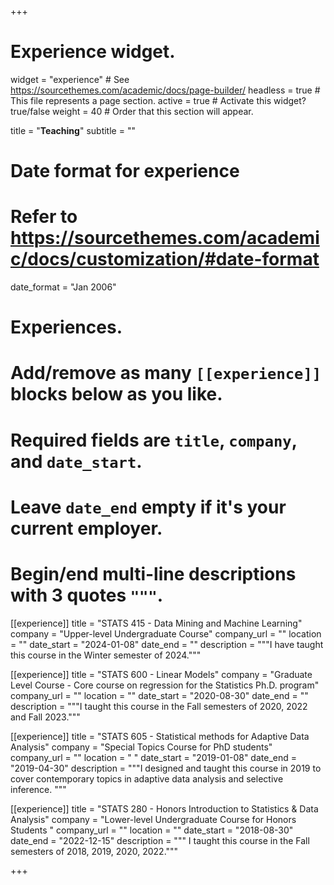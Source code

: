 +++
# Experience widget.
widget = "experience"  # See https://sourcethemes.com/academic/docs/page-builder/
headless = true  # This file represents a page section.
active = true  # Activate this widget? true/false
weight = 40  # Order that this section will appear.

title = "**Teaching**"
subtitle = ""

# Date format for experience
#   Refer to https://sourcethemes.com/academic/docs/customization/#date-format
date_format = "Jan 2006"

# Experiences.
#   Add/remove as many `[[experience]]` blocks below as you like.
#   Required fields are `title`, `company`, and `date_start`.
#   Leave `date_end` empty if it's your current employer.
#   Begin/end multi-line descriptions with 3 quotes `"""`.

[[experience]]
  title = "STATS 415 - Data Mining and Machine Learning"
  company = "Upper-level Undergraduate Course"
  company_url = ""
  location = ""
  date_start = "2024-01-08"
  date_end = ""
  description = """I have taught this course in the Winter semester of 2024."""
  
[[experience]]
  title = "STATS 600 - Linear Models"
  company = "Graduate Level Course - Core course on regression for the Statistics Ph.D. program"
  company_url = ""
  location = ""
  date_start = "2020-08-30"
  date_end = ""
  description = """I taught this course in the Fall semesters of 2020, 2022 and Fall 2023."""

[[experience]]
  title = "STATS 605 - Statistical methods for Adaptive Data Analysis"
  company = "Special Topics Course for PhD students"
  company_url = ""
  location = " "
  date_start = "2019-01-08"
  date_end = "2019-04-30"
  description = """I designed and taught this course in 2019 to cover contemporary topics in adaptive data analysis and selective inference. """

[[experience]]
  title = "STATS 280 - Honors Introduction to Statistics & Data Analysis"
  company = "Lower-level Undergraduate Course for Honors Students "
  company_url = ""
  location = ""
  date_start = "2018-08-30"
  date_end = "2022-12-15"
  description = """ I taught this course in the Fall semesters of 2018, 2019, 2020, 2022."""

+++
